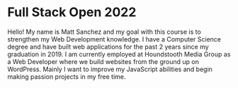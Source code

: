 # Full Stack Open 2022

Hello! My name is Matt Sanchez and my goal with this course is to strengthen my Web Development knowledge. I have a Computer Science degree and have built web applications for the past 2 years since my graduation in 2019. I am currently employed at Houndstooth Media Group as a Web Developer where we build websites from the ground up on WordPress. Mainly I want to improve my JavaScript abilities and begin making passion projects in my free time.
